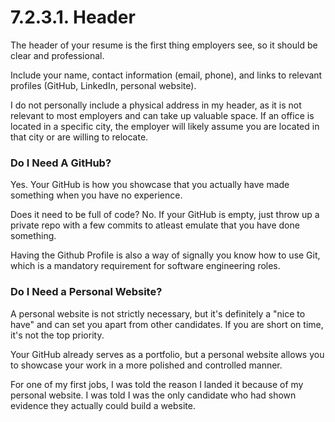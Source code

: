 # 7.2.3.1. Header

The header of your resume is the first thing employers see, so it should be clear and professional.

Include your name, contact information (email, phone), and links to relevant profiles (GitHub, LinkedIn, personal website).

I do not personally include a physical address in my header, as it is not relevant to most employers and can take up valuable space. If an office is located in a specific city, the employer will likely assume you are located in that city or are willing to relocate.

### Do I Need A GitHub?

Yes. Your GitHub is how you showcase that you actually have made something when you have no experience.

Does it need to be full of code? No. If your GitHub is empty, just throw up a private repo with a few commits to atleast emulate that you have done something.

Having the Github Profile is also a way of signally you know how to use Git, which is a mandatory requirement for software engineering roles.

### Do I Need a Personal Website?

A personal website is not strictly necessary, but it's definitely a "nice to have" and can set you apart from other candidates. If you are short on time, it's not the top priority.

Your GitHub already serves as a portfolio, but a personal website allows you to showcase your work in a more polished and controlled manner.

For one of my first jobs, I was told the reason I landed it because of my personal website. I was told I was the only candidate who had shown evidence they actually could build a website.
